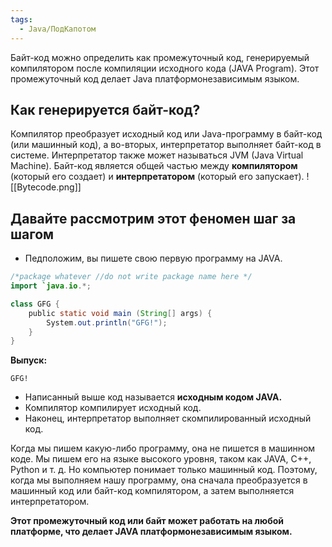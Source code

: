 ```yaml
---
tags:
  - Java/ПодКапотом
---
```

Байт-код можно определить как промежуточный код, генерируемый компилятором после компиляции исходного кода (JAVA Program). Этот промежуточный код делает Java платформонезависимым языком.

## Как генерируется байт-код?

Компилятор преобразует исходный код или Java-программу в байт-код (или машинный код), а во-вторых, интерпретатор выполняет байт-код в системе. Интерпретатор также может называться JVM (Java Virtual Machine). Байт-код является общей частью между **компилятором** (который его создает) и **интерпретатором** (который его запускает).
![[Bytecode.png]]

## Давайте рассмотрим этот феномен шаг за шагом

- Педположим, вы пишете свою первую программу на JAVA.
```Java
/*package whatever //do not write package name here */
import `java.io.*;

class GFG {
    public static void main (String[] args) {
        System.out.println("GFG!");
    }
}
```
**Выпуск:**
```
GFG!
```

- Написанный выше код называется **исходным кодом JAVA.**
- Компилятор компилирует исходный код.
- Наконец, интерпретатор выполняет скомпилированный исходный код.

Когда мы пишем какую-либо программу, она не пишется в машинном коде. Мы пишем его на языке высокого уровня, таком как JAVA, C++, Python и т. д. Но компьютер понимает только машинный код. Поэтому, когда мы выполняем нашу программу, она сначала преобразуется в машинный код или байт-код компилятором, а затем выполняется интерпретатором.

**Этот промежуточный код или байт может работать на любой платформе, что делает JAVA платформонезависимым языком.**